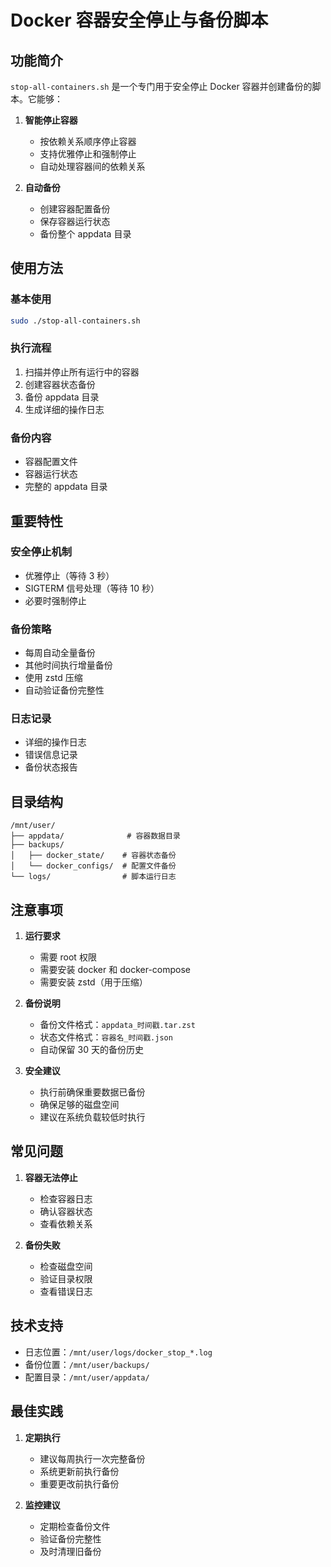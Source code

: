 # Docker 容器安全停止与备份脚本

## 功能简介

`stop-all-containers.sh` 是一个专门用于安全停止 Docker 容器并创建备份的脚本。它能够：

1. **智能停止容器**
   - 按依赖关系顺序停止容器
   - 支持优雅停止和强制停止
   - 自动处理容器间的依赖关系

2. **自动备份**
   - 创建容器配置备份
   - 保存容器运行状态
   - 备份整个 appdata 目录

## 使用方法

### 基本使用
```bash
sudo ./stop-all-containers.sh
```

### 执行流程
1. 扫描并停止所有运行中的容器
2. 创建容器状态备份
3. 备份 appdata 目录
4. 生成详细的操作日志

### 备份内容
- 容器配置文件
- 容器运行状态
- 完整的 appdata 目录

## 重要特性

### 安全停止机制
- 优雅停止（等待 3 秒）
- SIGTERM 信号处理（等待 10 秒）
- 必要时强制停止

### 备份策略
- 每周自动全量备份
- 其他时间执行增量备份
- 使用 zstd 压缩
- 自动验证备份完整性

### 日志记录
- 详细的操作日志
- 错误信息记录
- 备份状态报告

## 目录结构

```
/mnt/user/
├── appdata/              # 容器数据目录
├── backups/
│   ├── docker_state/    # 容器状态备份
│   └── docker_configs/  # 配置文件备份
└── logs/                # 脚本运行日志
```

## 注意事项

1. **运行要求**
   - 需要 root 权限
   - 需要安装 docker 和 docker-compose
   - 需要安装 zstd（用于压缩）

2. **备份说明**
   - 备份文件格式：`appdata_时间戳.tar.zst`
   - 状态文件格式：`容器名_时间戳.json`
   - 自动保留 30 天的备份历史

3. **安全建议**
   - 执行前确保重要数据已备份
   - 确保足够的磁盘空间
   - 建议在系统负载较低时执行

## 常见问题

1. **容器无法停止**
   - 检查容器日志
   - 确认容器状态
   - 查看依赖关系

2. **备份失败**
   - 检查磁盘空间
   - 验证目录权限
   - 查看错误日志

## 技术支持

- 日志位置：`/mnt/user/logs/docker_stop_*.log`
- 备份位置：`/mnt/user/backups/`
- 配置目录：`/mnt/user/appdata/`

## 最佳实践

1. **定期执行**
   - 建议每周执行一次完整备份
   - 系统更新前执行备份
   - 重要更改前执行备份

2. **监控建议**
   - 定期检查备份文件
   - 验证备份完整性
   - 及时清理旧备份 